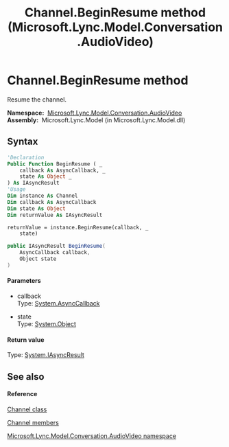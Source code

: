 ﻿---
title: Channel.BeginResume method  (Microsoft.Lync.Model.Conversation.AudioVideo)
TOCTitle: 'BeginResume method '
ms:assetid: M:Microsoft.Lync.Model.Conversation.AudioVideo.Channel.BeginResume(System.AsyncCallback,System.Object)_DI_3_UC_OCS14MrefLyncWPF
ms:mtpsurl: https://msdn.microsoft.com/en-us/library/microsoft.lync.model.conversation.audiovideo.channel.beginresume(v=office.15)
ms:contentKeyID: 48599452
ms.date: 07/28/2014
mtps_version: v=office.15
f1_keywords:
- Microsoft.Lync.Model.Conversation.AudioVideo.Channel.BeginResume
dev_langs:
- CSharp
- JScript
- VB
- other
---

# Channel.BeginResume method

Resume the channel.

**Namespace:**  [Microsoft.Lync.Model.Conversation.AudioVideo](microsoft-lync-model-conversation-audiovideo-namespace_2.md)  
**Assembly:**  Microsoft.Lync.Model (in Microsoft.Lync.Model.dll)

## Syntax

``` vb
'Declaration
Public Function BeginResume ( _
    callback As AsyncCallback, _
    state As Object _
) As IAsyncResult
'Usage
Dim instance As Channel
Dim callback As AsyncCallback
Dim state As Object
Dim returnValue As IAsyncResult

returnValue = instance.BeginResume(callback, _
    state)
```

``` csharp
public IAsyncResult BeginResume(
    AsyncCallback callback,
    Object state
)
```

#### Parameters

  - callback  
    Type: [System.AsyncCallback](http://msdn2.microsoft.com/en-us/library/ckbe7yh5)  

<!-- end list -->

  - state  
    Type: [System.Object](http://msdn2.microsoft.com/en-us/library/e5kfa45b)  

#### Return value

Type: [System.IAsyncResult](http://msdn2.microsoft.com/en-us/library/ft8a6455)  

## See also

#### Reference

[Channel class](channel-class-microsoft-lync-model-conversation-audiovideo_2.md)

[Channel members](channel-members-microsoft-lync-model-conversation-audiovideo_2.md)

[Microsoft.Lync.Model.Conversation.AudioVideo namespace](microsoft-lync-model-conversation-audiovideo-namespace_2.md)

